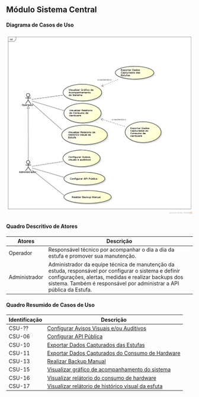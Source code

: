 ## Módulo Sistema Central

#### Diagrama de Casos de Uso
![Diagrama](https://github.com/avandrevitor/hidroino/blob/master/project/artifacts/diagrams_of_use_cases/Module%203%20-%20Diagram%20.png)

#### Quadro Descritivo de Atores

|Atores|Descrição|
|---	|---	|
|Operador|Responsável técnico por acompanhar o dia a dia da estufa e promover sua manutenção.|
|Administrador|Administrador da equipe técnica de manutenção da estuda, responsável por configurar o sistema e definir configurações, alertas, medidas e realizar backups dos sistema. Também é responsável por administrar a API pública da Estufa.|

#### Quadro Resumido de Casos de Uso

|Identificação |Descrição |
|---	|---	|
|CSU-??| [Configurar Avisos Visuais e/ou Auditivos]()
|CSU-06| [Configurar API Pública](https://github.com/avandrevitor/hidroino/blob/master/project/artifacts/csu-06.md)|
|CSU-10| [Exportar Dados Capturados das Estufas](https://github.com/avandrevitor/hidroino/blob/master/project/artifacts/csu-10.md)|
|CSU-11| [Exportar Dados Capturados do Consumo de Hardware](https://github.com/avandrevitor/hidroino/blob/master/project/artifacts/csu-11.md)|
|CSU-13| [Realizar Backup Manual](https://github.com/avandrevitor/hidroino/blob/master/project/artifacts/csu-13.md)|
|CSU-15| [Visualizar gráfico de acompanhamento do sistema](https://github.com/avandrevitor/hidroino/blob/master/project/artifacts/csu-15.md)|
|CSU-16| [Visualizar relátorio do consumo de hardware](https://github.com/avandrevitor/hidroino/blob/master/project/artifacts/csu-16.md)|
|CSU-17| [Visualizar relátorio de histórico visual da esfuta](https://github.com/avandrevitor/hidroino/blob/master/project/artifacts/csu-17.md)|
